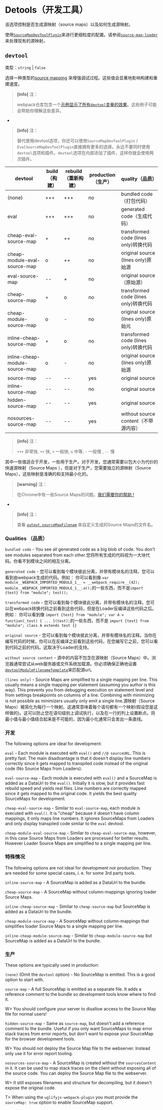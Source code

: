 # Detools（开发工具）

该选项控制是否生成源映射（source maps）以及如何生成源映射。

使用[`SourceMapDevToolPlugin`](/plugins/source-map-dev-tool-plugin)来进行更细粒度的配置。请参阅[`source-map-loader`](/loaders/source-map-loader)来处理现有的源映射。

## `devtool`

类型：`string` \| `false`

选择一种类型的[source mapping](http://blog.teamtreehouse.com/introduction-source-maps) 来增强调试过程。这些值会显著地影响构建和重建速度。

> **\[info\]** 注：
>
> webpack仓库包含一个[示例显示了所有`devtool`变量的效果](#)。这些例子可能会帮助你理解这些差异。

-

> **\[info\]** 注：
>
> 替代使用devtool选项，你还可以使用`SourceMapDevToolPlugin` / `EvalSourceMapDevToolPlugin`直接拥有更多的选择。永远不要同时使用`devtool`选项和插件。`devtool`选项在内部添加了插件，这样你就会使用两次插件。

| devtool | build（构建） | rebuild（重新构建） | production（生产） | quality（品质） |
| --- | --- | --- | --- | --- |
| \(none\) | +++ | +++ | no | bundled code（打包代码） |
| eval | +++ | +++ | no | generated code（生成代码） |
| cheap-eval-source-map | + | ++ | no | transformed code \(lines only\)转换代码 |
| cheap-module-eval-source-map | o | ++ | no | original source \(lines only\)原始源 |
| eval-source-map | -- | + | no | original source（原始源） |
| cheap-source-map | + | o | no | transformed code \(lines only\)转换代码 |
| cheap-module-source-map | o | - | no | original source \(lines only\)原始元 |
| inline-cheap-source-map | + | o | no | transformed code \(lines only\)转换代码 |
| inline-cheap-module-source-map | o | - | no | original source \(lines only\)原始源 |
| source-map | -- | -- | yes | original source |
| inline-source-map | -- | -- | no | original source |
| hidden-source-map | -- | -- | yes | original source |
| nosources-source-map | -- | -- | yes | without source content（不带源内容） |

> **\[info\]** 注：
>
> `+++` 非常快, `++` 快, `+`  一般快, `o` 中等, `-` 一般慢 , `--` 慢

其中一些值适合于开发，一些用于生产。对于开发，您通常需要以包大小为代价的快速源映射（Source Maps ），但是对于生产，您需要独立的源映射（Source Maps），这些映射是准确的和支持最小化的。

> **\[warning\]** 注：
>
> 在Chrome中有一些Source Maps的问题。[我们需要你的帮助 !](https://github.com/webpack/webpack/issues/3165)

-

> **\[info\]** 注：
>
> 查看 [`output.sourceMapFilenam`](/configuration/output#output-sourcemapfilename) 来自定义生成的Source Maps的文件名。

### Qualities （品质）

`bundled code` - You see all generated code as a big blob of code. You don't see modules separated from each other.您将所有生成的代码视为一大块代码。你看不到模块之间的相互分离。

`generated code` - 您可以看到每个模块彼此分离，并带有模块名的注释。您可以看到由webpack生成的代码。例如： 你可以看到像 `var module__WEBPACK_IMPORTED_MODULE_1__ = __webpack_require__(42); module__WEBPACK_IMPORTED_MODULE_1__.a();`的一些东西，而不是`import {test} from "module"; test();`

`transformed code` - 您可以看到每个模块彼此分离，并带有模块名的注释。您可以在webpack转换代码之前看到这些代码，但是在Loader反编译这些代码之后。例如： 你可以看到像  `import {test} from "module"; var A = function(_test) { ... }(test);`的一些东西，而不是 `import {test} from "module"; class A extends test {}`

`original source` - 您可以看到每个模块彼此分离，并带有模块名的注释。当你在编写代码的时候，你可以在反编译之前看到这些代码，在您编写它之前，您可以看到代码之前的代码。这取决于Loader的支持。

`without source content` - 源中的内容不包含在源映射（Source Maps）中。浏览器通常尝试从web服务器或文件系统加载源。你必须确保正确地设置[`devtoolModuleFilenameTemplate`](/configuration/output#output.devtoolModuleFilenameTemplate)来匹配源url。

`(lines only)` - Source Maps are simplified to a single mapping per line. This usually means a single mapping per statement \(assuming you author is this way\). This prevents you from debugging execution on statement level and from settings breakpoints on columns of a line. Combining with minimizing is not possible as minimizers usually only emit a single line.源映射（Source Maps）被简化为每行一个映射。这通常意味着每个语句都有一个映射\(假设您是这样做的\)。这可以防止您在语句级别上调试执行，以及在一行的列上设置断点。将最小值与最小值结合起来是不可能的，因为最小化通常只会发出一条直线。

### 开发

The following options are ideal for development:

`eval` - Each module is executed with `eval()` and `//@ sourceURL`. This is pretty fast. The main disadvantage is that it doesn't display line numbers correctly since it gets mapped to transpiled code instead of the original code \(No Source Maps from Loaders\).

`eval-source-map` - Each module is executed with `eval()` and a SourceMap is added as a DataUrl to the `eval()`. Initially it is slow, but it provides fast rebuild speed and yields real files. Line numbers are correctly mapped since it gets mapped to the original code. It yields the best quality SourceMaps for development.

`cheap-eval-source-map` - Similar to `eval-source-map`, each module is executed with `eval()`. It is "cheap" because it doesn't have column mappings, it only maps line numbers. It ignores SourceMaps from Loaders and only display transpiled code similar to the `eval` devtool.

`cheap-module-eval-source-map` - Similar to `cheap-eval-source-map`, however, in this case Source Maps from Loaders are processed for better results. However Loader Source Maps are simplified to a single mapping per line.

### 特殊情况

The following options are not ideal for development nor production. They are needed for some special cases, i. e. for some 3rd party tools.

`inline-source-map` - A SourceMap is added as a DataUrl to the bundle.

`cheap-source-map` - A SourceMap without column-mappings ignoring loader Source Maps.

`inline-cheap-source-map` - Similar to `cheap-source-map` but SourceMap is added as a DataUrl to the bundle.

`cheap-module-source-map` - A SourceMap without column-mappings that simplifies loader Source Maps to a single mapping per line.

`inline-cheap-module-source-map` - Similar to `cheap-module-source-map` but SourceMap is added as a DataUrl to the bundle.

### 生产

These options are typically used in production:

`(none)` \(Omit the `devtool` option\) - No SourceMap is emitted. This is a good option to start with.

`source-map` - A full SourceMap is emitted as a separate file. It adds a reference comment to the bundle so development tools know where to find it.

W&gt; You should configure your server to disallow access to the Source Map file for normal users!

`hidden-source-map` - Same as `source-map`, but doesn't add a reference comment to the bundle. Useful if you only want SourceMaps to map error stack traces from error reports, but don't want to expose your SourceMap for the browser development tools.

W&gt; You should not deploy the Source Map file to the webserver. Instead only use it for error report tooling.

`nosources-source-map` - A SourceMap is created without the `sourcesContent` in it. It can be used to map stack traces on the client without exposing all of the source code. You can deploy the Source Map file to the webserver.

W&gt; It still exposes filenames and structure for decompiling, but it doesn't expose the original code.

T&gt; When using the `uglifyjs-webpack-plugin` you must provide the `sourceMap: true` option to enable SourceMap support.

